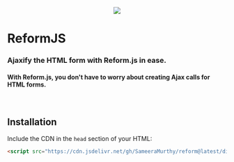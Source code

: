 <p align="center">
  <img src="https://user-images.githubusercontent.com/62363395/109390703-35c4d980-78e1-11eb-80fd-749b5d73f170.png"/>
 </p>

 
# ReformJS
### Ajaxify the HTML form with Reform.js in ease.
#### With Reform.js, you don't have to worry about creating Ajax calls for HTML forms.
<br/>

## Installation
Include the CDN in the `head` section of your HTML:
```html
<script src="https://cdn.jsdelivr.net/gh/SameeraMurthy/reform@latest/dist/reform.js" defer></script>
```
